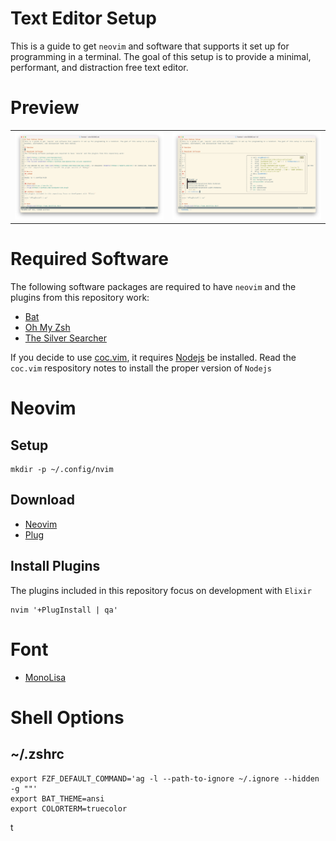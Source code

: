 # Text Editor Setup
This is a guide to get `neovim` and software that supports it set up for programming in a terminal. The goal of this setup is to provide a minimal, performant, and distraction free text editor. 

# Preview
<table>
<tr>
  <td><img src="Screenshots/editing.png"></td>
  <td><img src="Screenshots/files.png"></td>
</tr>
</table>

# Required Software
The following software packages are required to have `neovim` and the plugins from this repository work:

* [Bat](https://github.com/sharkdp/bat)
* [Oh My Zsh](https://ohmyz.sh/#install)
* [The Silver Searcher](https://github.com/ggreer/the_silver_searcher)

If you decide to use [coc.vim](https://github.com/neoclide/coc.nvim), it requires [Nodejs](https://nodejs.org/en/) be installed. Read the `coc.vim` respository notes to install the proper version of `Nodejs`

# Neovim
## Setup
```
mkdir -p ~/.config/nvim
```

## Download
* [Neovim](https://neovim.io)
* [Plug](https://github.com/junegunn/vim-plug)

## Install Plugins
The plugins included in this repository focus on development with `Elixir`
```
nvim '+PlugInstall | qa'
```

# Font
* [MonoLisa](https://www.monolisa.dev)

# Shell Options
## ~/.zshrc
```
export FZF_DEFAULT_COMMAND='ag -l --path-to-ignore ~/.ignore --hidden -g ""'
export BAT_THEME=ansi
export COLORTERM=truecolor
```
t
